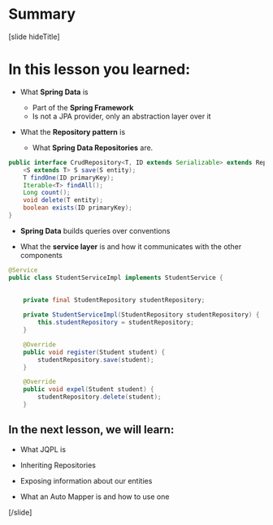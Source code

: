 # Summary

[slide hideTitle]

# In this lesson you learned:

- What **Spring Data** is
    - Part of the **Spring Framework**
    - Is not a JPA provider, only an abstraction layer over it

- What the **Repository pattern** is
    - What **Spring Data Repositories** are.

```java
public interface CrudRepository<T, ID extends Serializable> extends Repository<T, ID> {
    <S extends T> S save(S entity);
    T findOne(ID primaryKey);
    Iterable<T> findAll();
    Long count();
    void delete(T entity);
    boolean exists(ID primaryKey);
}
```

- **Spring Data** builds queries over conventions

- What the **service layer** is and how it communicates with the other components

```java
@Service
public class StudentServiceImpl implements StudentService {
                                                                
    
    private final StudentRepository studentRepository;

    private StudentServiceImpl(StudentRepository studentRepository) {
        this.studentRepository = studentRepository;
    }

    @Override
    public void register(Student student) {
        studentRepository.save(student);
    }

    @Override
    public void expel(Student student) {
        studentRepository.delete(student);
    }
```


## In the next lesson, we will learn:

- What JQPL is

- Inheriting Repositories

- Exposing information about our entities

- What an Auto Mapper is and how to use one

[/slide]